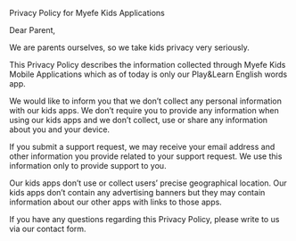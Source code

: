 Privacy Policy for Myefe Kids Applications

Dear Parent,

We are parents ourselves, so we take kids privacy very seriously.

This Privacy Policy describes the information collected through Myefe Kids Mobile Applications which as of today is only our Play&Learn English words app.

We would like to inform you that we don’t collect any personal information with our kids apps. We don’t require you to provide any information when using our kids apps and we don’t collect, use or share any information about you and your device.

If you submit a support request, we may receive your email address and other information you provide related to your support request. We use this information only to provide support to you.

Our kids apps don’t use or collect users’ precise geographical location.
Our kids apps don’t contain any advertising banners but they may contain information about our other apps with links to those apps.

If you have any questions regarding this Privacy Policy, please write to us via our contact form.
